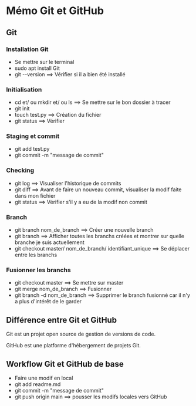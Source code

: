# Mémo Git et GitHub

## Git

### Installation Git

- Se mettre sur le terminal 
- sudo apt install Git
- git --version ==> Vérifier si il a bien été installé

### Initialisation

- cd et/ ou mkdir et/ ou ls ==> Se mettre sur le bon dossier à tracer 
- git init
- touch test.py ==> Création du fichier
- git status ==> Vérifier 

### Staging et commit

- git add test.py
- git commit -m "message de commit"

### Checking

- git log ==> Visualiser l'historique de commits
- git diff ==> Avant de faire un nouveau commit, visualiser la modif faite dans mon fichier 
- git status ==> Vérifier s'il y a eu de la modif non commit

### Branch

- git branch nom_de_branch ==> Créer une nouvelle branch
- git branch ==> Afficher toutes les branchs créées et montrer sur quelle branche je suis actuellement
- git checkout master/ nom_de_branch/ identifiant_unique ==> Se déplacer entre les branchs

### Fusionner les branchs

- git checkout master ==> Se mettre sur master
- git merge nom_de_branch ==> Fusionner
- git branch -d nom_de_branch ==> Supprimer le branch fusionné car il n'y a plus d'intérêt de le garder 

## Différence entre Git et GitHub

Git est un projet open source de gestion de versions de code.

GitHub est une platforme d'hébergement de projets Git. 

## Workflow Git et GitHub de base 

- Faire une modif en local
- git add readme.md
- git commit -m "message de commit"
- git push origin main ==> pousser les modifs locales vers GitHub

